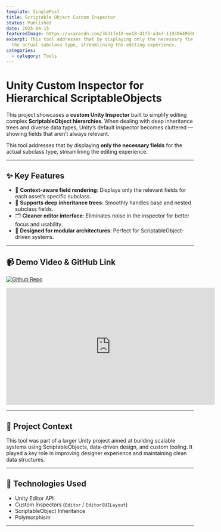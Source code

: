 ```yaml
---
template: SinglePost
title: Scriptable Object Custom Inspector
status: Published
date: 2025-04-15
featuredImage: https://ucarecdn.com/3631fe18-ea18-41f5-a3ed-119386495008/
excerpt: This tool addresses that by displaying only the necessary fields for
  the actual subclass type, streamlining the editing experience.
categories:
  - category: Tools
---
```

# Unity Custom Inspector for Hierarchical ScriptableObjects

This project showcases a **custom Unity Inspector** built to simplify editing complex **ScriptableObject hierarchies**. When dealing with deep inheritance trees and diverse data types, Unity’s default inspector becomes cluttered — showing fields that aren’t always relevant.

This tool addresses that by displaying **only the necessary fields** for the actual subclass type, streamlining the editing experience.

---

## ✨ Key Features

- 🎯 **Context-aware field rendering**: Displays only the relevant fields for each asset’s specific subclass.
- 🧱 **Supports deep inheritance trees**: Smoothly handles base and nested subclass fields.
- 🗂️ **Cleaner editor interface**: Eliminates noise in the inspector for better focus and usability.
- 🧩 **Designed for modular architectures**: Perfect for ScriptableObject-driven systems.

---

## 📹 Demo Video & GitHub Link

[![Github Repo](https://ucarecdn.com/f9451599-8419-47d2-b35f-ed3ecc76e923/-/preview/280x80/)](https://github.com/sakibh20/custom-inspector-sv)

<iframe width="560" height="315" src="https://www.youtube.com/embed/o2PgCTTTR_A" frameborder="0" allow="accelerometer; autoplay; encrypted-media; gyroscope; picture-in-picture" allowfullscreen></iframe>

---

## 📂 Project Context

This tool was part of a larger Unity project aimed at building scalable systems using ScriptableObjects, data-driven design, and custom tooling. It played a key role in improving designer experience and maintaining clean data structures.

---

## 🔧 Technologies Used

- Unity Editor API
- Custom Inspectors (`Editor` / `EditorGUILayout`)
- ScriptableObject Inheritance
- Polymorphism

---

